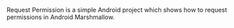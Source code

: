 Request Permission is a simple Android project which shows how to request permissions in Android Marshmallow.